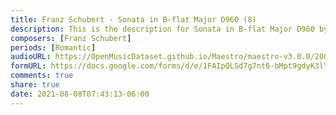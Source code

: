 ```yaml
---
title: Franz Schubert - Sonata in B-flat Major D960 (8)
description: This is the description for Sonata in B-flat Major D960 by Franz Schubert
composers: [Franz Schubert]
periods: [Romantic]
audioURL: https://OpenMusicDataset.github.io/Maestro/maestro-v3.0.0/2004/MIDI-Unprocessed_XP_16_R2_2004_01_ORIG_MID--AUDIO_16_R2_2004_04_Track04_wav.midi
formURL: https://docs.google.com/forms/d/e/1FAIpQLSd7g7nt6-bMpt9gdyK3lYiRkDfDplp2NWvhmGcSKnehsdUavA/viewform
comments: true
share: true
date: 2021-08-08T07:43:13-06:00
---
```

